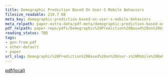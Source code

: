 ```yaml
---
title: Demographic Prediction Based On User-S Mobile Behaviors
filesize_readable: 210.7 KB
meta_key: demographic-prediction-based-on-user-s-mobile-behaviors
meta_relpath: paper-extra-data/pdf-meta/demographic-prediction-based-on-user-s-mobile-behaviors.yaml
pdf_relpath: paper-repo/pdfs/Demographic%20Prediction%20Based%20on%20User-s%20Mobile%20Behaviors.pdf
reading_status: TBD
tags:
- gen-from-pdf
- other-default
- paper
url_slug: Demographic%20Prediction%20Based%20on%20User-s%20Mobile%20Behaviors
---
```


[pdf(local)](../../paper-repo/pdfs/Demographic%20Prediction%20Based%20on%20User-s%20Mobile%20Behaviors.pdf)
